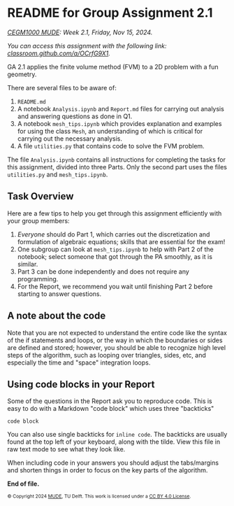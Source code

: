# README for Group Assignment 2.1

*[CEGM1000 MUDE](http://mude.citg.tudelft.nl/): Week 2.1, Friday, Nov 15, 2024.*

_You can access this assignment with the following link: [classroom.github.com/a/OCrfG9X1](https://classroom.github.com/a/OCrfG9X1)._

GA 2.1 applies the finite volume method (FVM) to a 2D problem with a fun geometry.

There are several files to be aware of:

1. `README.md`
2. A notebook `Analysis.ipynb` and `Report.md` files for carrying out analysis and answering questions as done in Q1.
3. A notebook `mesh_tips.ipynb` which provides explanation and examples for using the class `Mesh`, an understanding of which is critical for carrying out the necessary analysis.
4. A file `utilities.py` that contains code to solve the FVM problem.

The file `Analysis.ipynb` contains all instructions for completing the tasks for this assignment, divided into three Parts. Only the second part uses the files `utilities.py` and `mesh_tips.ipynb`.

## Task Overview

Here are a few tips to help you get through this assignment efficiently with your group members:
1. _Everyone_ should do Part 1, which carries out the discretization and formulation of algebraic equations; skills that are essential for the exam!
2. One subgroup can look at `mesh_tips.ipynb` to help with Part 2 of the notebook; select someone that got through the PA smoothly, as it is similar.
3. Part 3 can be done independently and does not require any programming.
4. For the Report, we recommend you wait until finishing Part 2 before starting to answer questions. 

## A note about the code

Note that you are not expected to understand the entire code like the syntax of the if statements and loops, or the way in which the boundaries or sides are defined and stored; however, you should be able to recognize high level steps of the algorithm, such as looping over triangles, sides, etc, and especially the time and "space" integration loops.

## Using code blocks in your Report

Some of the questions in the Report ask you to reproduce code. This is easy to do with a Markdown "code block" which uses three "backticks"

```
code block
```

You can also use single backticks for `inline code`. The backticks are usually found at the top left of your keyboard, along with the tilde. View this file in raw text mode to see what they look like.

When including code in your answers you should adjust the tabs/margins and shorten things in order to focus on the key parts of the algorithm.

**End of file.**

<span style="font-size: 75%">
&copy; Copyright 2024 <a rel="MUDE" href="http://mude.citg.tudelft.nl/">MUDE</a>, TU Delft. This work is licensed under a <a rel="license" href="http://creativecommons.org/licenses/by/4.0/">CC BY 4.0 License</a>.